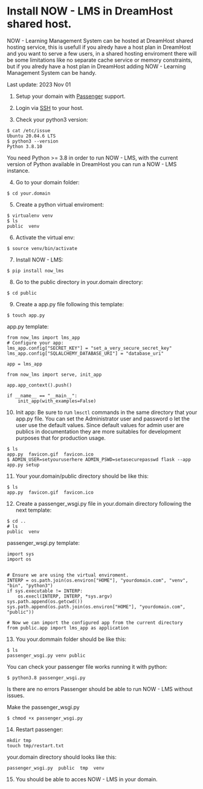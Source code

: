 # Install NOW - LMS in DreamHost shared host.

NOW - Learning Management System can be hosted at DreamHost shared hosting service, this is usefull if you alredy
have a host plan in DreamHost and you want to serve a few users, in a shared hosting enviroment there will be some
limitations like no separate cache service or memory constraints, but if you alredy have a host plan in DreamHost
adding NOW - Learning Management System  can be handy.

Last update: 2023 Nov 01

1. Setup your domain with [Passenger](https://help.dreamhost.com/hc/en-us/articles/215769578-Passenger-overview) support.

2. Login via [SSH](https://help.dreamhost.com/hc/en-us/articles/216041267) to your host.

3. Check your python3 version:

```
$ cat /etc/issue
Ubuntu 20.04.6 LTS
$ python3 --version
Python 3.8.10

```
You need Python >= 3.8 in order to run NOW - LMS, with the current version of Python available in DreamHost you can run a NOW - LMS instance.

4. Go to your domain folder:

```
$ cd your.domain
```

5. Create a python virtual enviroment:

```
$ virtualenv venv
$ ls
public  venv 
```

6. Activate the virtual env:

```
$ source venv/bin/activate
```

7. Install NOW - LMS:

```
$ pip install now_lms
```

8. Go to the public directory in your.domain directory:

```
$ cd public
```

9. Create a app.py file following this template:

```
$ touch app.py
```

app.py template:
```
from now_lms import lms_app
# Configure your app:
lms_app.config["SECRET_KEY"] = "set_a_very_secure_secret_key"
lms_app.config["SQLALCHEMY_DATABASE_URI"] = "database_uri"

app = lms_app

from now_lms import serve, init_app

app.app_context().push()

if __name__ == "__main__":
    init_app(with_examples=False)
```

10. Init app:
Be sure to run ```lmsctl``` commands in the same directory that your app.py file.
You can set the Administrator user and password o let the user use the default values.
Since default values for admin user are publics in documentation they are more suitables
for development purposes that for production usage.

```
$ ls
app.py  favicon.gif  favicon.ico
$ ADMIN_USER=setyouruserhere ADMIN_PSWD=setasecurepasswd flask --app app.py setup
```

11. Your your.domain/public directory should be like this:

```
$ ls
app.py  favicon.gif  favicon.ico
```

12. Create a passenger_wsgi.py file in your.domain directory following the next template:

```
$ cd ..
# ls
public  venv
```

passenger_wsgi.py template:
```
import sys
import os


# Ensure we are using the virtual enviroment.
INTERP = os.path.join(os.environ["HOME"], "yourdomain.com", "venv", "bin", "python3")
if sys.executable != INTERP:
    os.execl(INTERP, INTERP, *sys.argv)
sys.path.append(os.getcwd())
sys.path.append(os.path.join(os.environ["HOME"], "yourdomain.com", "public"))

# Now we can import the configured app from the current directory
from public.app import lms_app as application
```

13. You your.dommain folder should be like this:

```
$ ls
passenger_wsgi.py venv public
```

You can check your passenger file works running it with python:

```
$ python3.8 passenger_wsgi.py
```

Is there are no errors Passenger should be able to run NOW - LMS without issues.

Make the passenger_wsgi.py

```
$ chmod +x passenger_wsgi.py
```

14. Restart passenger:

```
mkdir tmp
touch tmp/restart.txt
```

your.domain directory should looks like this:

```
passenger_wsgi.py  public  tmp  venv
```

15. You should be able to acces NOW - LMS in your domain.
